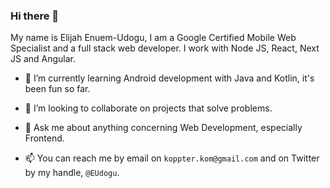 ### Hi there 👋

My name is Elijah Enuem-Udogu, I am a Google Certified Mobile Web Specialist and a full stack web developer. I work with Node JS, React, Next JS and Angular.

- 🌱 I’m currently learning Android development with Java and Kotlin, it's been fun so far.

- 👯 I’m looking to collaborate on projects that solve problems.

- 💬 Ask me about anything concerning Web Development, especially Frontend.

- 📫 You can reach me by email on `koppter.kom@gmail.com` and on Twitter by my handle, `@EUdogu`.

<!--
**elikeyz/elikeyz** is a ✨ _special_ ✨ repository because its `README.md` (this file) appears on your GitHub profile.

Here are some ideas to get you started:

- 🔭 I’m currently working on ...
- 🌱 I’m currently learning ...
- 👯 I’m looking to collaborate on ...
- 🤔 I’m looking for help with ...
- 💬 Ask me about ...
- 📫 How to reach me: ...
- 😄 Pronouns: ...
- ⚡ Fun fact: ...
-->
